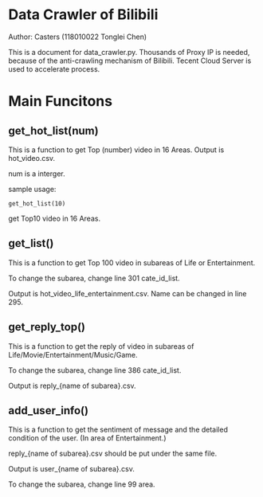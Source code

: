 Data Crawler of Bilibili
=========================

Author: Casters (118010022 Tonglei Chen)


This is a document for data_crawler.py. Thousands of Proxy IP is needed, because of the anti-crawling mechanism of Bilibili. Tecent Cloud Server is used to accelerate process.

# Main Funcitons

## get_hot_list(num)

This is a function to get Top (number) video in 16 Areas. Output is hot_video.csv.

num is a interger.

sample usage: 

`get_hot_list(10)`

get Top10 video in 16 Areas. 


## get_list()

This is a function to get Top 100 video in subareas of Life or Entertainment. 

To change the subarea, change line 301 cate_id_list.

Output is hot_video_life_entertainment.csv. Name can be changed in line 295.

## get_reply_top()

This is a function to get the reply of video in subareas of Life/Movie/Entertainment/Music/Game. 

To change the subarea, change line 386 cate_id_list.

Output is reply_{name of subarea}.csv.


## add_user_info()

This is a function to get the sentiment of message and the detailed condition of the user. (In area of Entertainment.)

reply_{name of subarea}.csv should be put under the same file. 

Output is user_{name of subarea}.csv. 

To change the subarea, change line 99 area.




